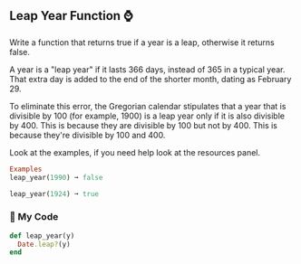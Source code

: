 ## Leap Year Function ⌚

Write a function that returns true if a year is a leap, otherwise it returns false.

A year is a "leap year" if it lasts 366 days, instead of 365 in a typical year. That extra day is added to the end of the shorter month, dating as February 29.

To eliminate this error, the Gregorian calendar stipulates that a year that is divisible by 100 (for example, 1900) is a leap year only if it is also divisible by 400. This is because they are divisible by 100 but not by 400. This is because they're divisible by 100 and 400.

Look at the examples, if you need help look at the resources panel.
```ruby
Examples
leap_year(1990) ➞ false

leap_year(1924) ➞ true
```
### :calendar: My Code
```ruby
def leap_year(y)
  Date.leap?(y)
end
```
